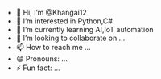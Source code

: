 - 👋 Hi, I’m @Khangai12
- 👀 I’m interested in Python,C#
- 🌱 I’m currently learning AI,IoT automation 
- 💞️ I’m looking to collaborate on ...
- 📫 How to reach me ...
- 😄 Pronouns: ...
- ⚡ Fun fact: ...

<!---
Khangai12/Khangai12 is a ✨ special ✨ repository because its `README.md` (this file) appears on your GitHub profile.
You can click the Preview link to take a look at your changes.
--->
